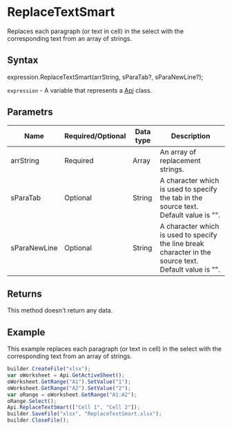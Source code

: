 # ReplaceTextSmart

Replaces each paragraph (or text in cell) in the select with the corresponding text from an array of strings.

## Syntax

expression.ReplaceTextSmart(arrString, sParaTab?, sParaNewLine?);

`expression` - A variable that represents a [Api](../Api.md) class.

## Parametrs

| **Name** | **Required/Optional** | **Data type** | **Description** |
| ------------- | ------------- | ------------- | ------------- |
| arrString | Required | Array<String> | An array of replacement strings. |
| sParaTab | Optional | String | A character which is used to specify the tab in the source text. Default value is "". |
| sParaNewLine | Optional | String | A character which is used to specify the line break character in the source text. Default value is "". |

## Returns

This method doesn't return any data.

## Example

This example replaces each paragraph (or text in cell) in the select with the corresponding text from an array of strings.

```javascript
builder.CreateFile("xlsx");
var oWorksheet = Api.GetActiveSheet();
oWorksheet.GetRange("A1").SetValue("1");
oWorksheet.GetRange("A2").SetValue("2");
var oRange = oWorksheet.GetRange("A1:A2");
oRange.Select();
Api.ReplaceTextSmart(["Cell 1", "Cell 2"]);
builder.SaveFile("xlsx", "ReplaceTextSmart.xlsx");
builder.CloseFile();
```